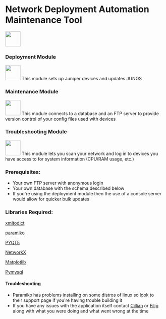 # Network Deployment Automation Maintenance Tool
<img src="http://i.imgur.com/o0Jo5df.png" width="48">

### Deployment Module
<img src="http://i.imgur.com/DtyRRv6.png=100x20" width="48">
This module sets up Juniper devices and updates JUNOS

### Maintenance Module 
<img src="http://i.imgur.com/BBpabPb.png" width="48">
This module connects to a database and an FTP server to provide version control of your config files used with devices 

### Troubleshooting Module 
<img src="http://i.imgur.com/9uXJKq3.png" width="48">
This module lets you scan your network and log in to devices you have access to for system information (CPU/RAM usage, etc.)

### Prerequisites: 
+ Your own FTP server with anonymous login
+ Your own database with the schema described below
+ If you're using the deployment module then the use of a console server would allow for quicker bulk updates

### Libraries Required: 
[xmltodict](https://pypi.python.org/pypi/xmltodict)

[paramiko](http://www.paramiko.org/)

[PYQT5](https://www.riverbankcomputing.com/software/pyqt/download5) 

[NetworkX](https://networkx.github.io/)

[Matplotlib](http://matplotlib.org/)

[Pymysql](https://github.com/PyMySQL/PyMySQL)

#### Troubleshooting
+ Paramiko has problems installing on some distros of linux so look to their support page if you're having trouble building it
+ If you have any issues with the application itself contact [Cillian](https://gitlab.computing.dcu.ie/mcneilc2) or [Filip](https://gitlab.computing.dcu.ie/nikolif2) along with what you were doing and what went wrong at the time